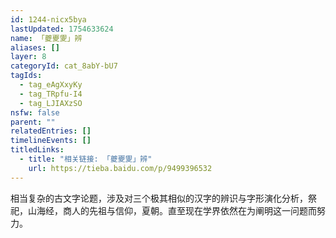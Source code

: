 ```yaml
---
id: 1244-nicx5bya
lastUpdated: 1754633624
name: 「夔夒夓」辨
aliases: []
layer: 8
categoryId: cat_8abY-bU7
tagIds:
  - tag_eAgXxyKy
  - tag_TRpfu-I4
  - tag_LJIAXzSO
nsfw: false
parent: ""
relatedEntries: []
timelineEvents: []
titledLinks:
  - title: "相关链接: 「夔夒夓」辨"
    url: https://tieba.baidu.com/p/9499396532
---
```


相当复杂的古文字论题，涉及对三个极其相似的汉字的辨识与字形演化分析，祭祀，山海经，商人的先祖与信仰，夏朝。直至现在学界依然在为阐明这一问题而努力。